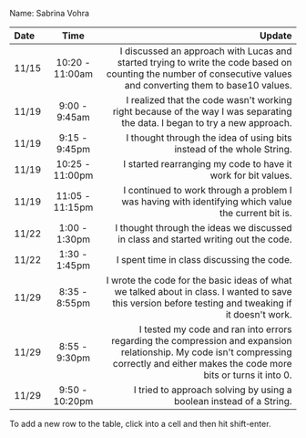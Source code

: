 Name: Sabrina Vohra

| Date  |      Time       |                                                                                                                                                                                 Update |
|:------|:---------------:|---------------------------------------------------------------------------------------------------------------------------------------------------------------------------------------:|
| 11/15 | 10:20 - 11:00am |                       I discussed an approach with Lucas and started trying to write the code based on counting the number of consecutive values and converting them to base10 values. |
| 11/19 |  9:00 - 9:45am  |                                                             I realized that the code wasn't working right because of the way I was separating the data. I began to try a new approach. |
| 11/19 |  9:15 - 9:45pm  |                                                                                                                  I thought through the idea of using bits instead of the whole String. |
| 11/19 | 10:25 - 11:00pm |                                                                                                                          I started rearranging my code to have it work for bit values. |
| 11/19 | 11:05 - 11:15pm |                                                                                    I continued to work through a problem I was having with identifying which value the current bit is. |
| 11/22 |  1:00 - 1:30pm  |                                                                                                    I thought through the ideas we discussed in class and started writing out the code. |
| 11/22 |  1:30 - 1:45pm  |                                                                                                                                             I spent time in class discussing the code. |
| 11/29 |  8:35 - 8:55pm  |                                   I wrote the code for the basic ideas of what we talked about in class. I wanted to save this version before testing and tweaking if it doesn't work. |
| 11/29 |  8:55 - 9:30pm  | I tested my code and ran into errors regarding the compression and expansion relationship. My code isn't compressing correctly and either makes the code more bits or turns it into 0. |
| 11/29 | 9:50 - 10:20pm  |                                                                                                                    I tried to approach solving by using a boolean instead of a String. |

To add a new row to the table, click into a cell and then hit shift-enter.